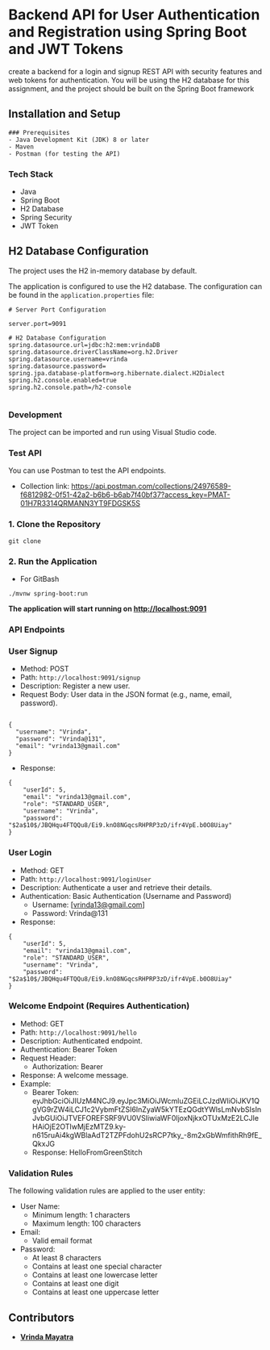 # Backend API for User Authentication and Registration using Spring Boot and JWT Tokens

create a backend for a login and signup REST API with security features and web tokens for authentication. You will be using the H2 database for this assignment, and the project should be built on the Spring Boot framework

## Installation and Setup

```
### Prerequisites
- Java Development Kit (JDK) 8 or later
- Maven
- Postman (for testing the API)
```


### Tech Stack

- Java
- Spring Boot
- H2 Database
- Spring Security
- JWT Token

## H2 Database Configuration

The project uses the H2 in-memory database by default.

The application is configured to use the H2 database. The configuration can be found in the `application.properties` file:

```
# Server Port Configuration

server.port=9091

# H2 Database Configuration
spring.datasource.url=jdbc:h2:mem:vrindaDB
spring.datasource.driverClassName=org.h2.Driver
spring.datasource.username=vrinda
spring.datasource.password=
spring.jpa.database-platform=org.hibernate.dialect.H2Dialect
spring.h2.console.enabled=true
spring.h2.console.path=/h2-console


```



### Development

The project can be imported and run using  Visual Studio code.

### Test API

You can use Postman to test the API endpoints. 
- Collection link: https://api.postman.com/collections/24976589-f6812982-0f51-42a2-b6b6-b6ab7f40bf37?access_key=PMAT-01H7R3314QRMANN3YT9FDGSK5S


### 1. Clone the Repository

```
git clone 
```

### 2. Run the Application
- For GitBash
```
./mvnw spring-boot:run

```
**The application will start running on [http://localhost:9091](http://localhost:9091)**

### **API Endpoints**

### User Signup

- Method: POST
- Path: `http://localhost:9091/signup`
- Description: Register a new user.
- Request Body: User data in the JSON format (e.g., name, email, password).

```

{
  "username": "Vrinda",
  "password": "Vrinda@131",
  "email": "vrinda13@gmail.com"
}

```

- Response:

```
{
    "userId": 5,
    "email": "vrinda13@gmail.com",
    "role": "STANDARD_USER",
    "username": "Vrinda",
    "password": "$2a$10$/JBQHqu4FTQQu8/Ei9.knO8NGqcsRHPRP3zD/ifr4VpE.b0O8Uiay"
}

```

### User Login

- Method: GET
- Path: `http://localhost:9091/loginUser`
- Description: Authenticate a user and retrieve their details.
- Authentication: Basic Authentication (Username and Password)
    - Username: [vrinda13@gmail.com]
    - Password: Vrinda@131
- Response:

```
{
    "userId": 5,
    "email": "vrinda13@gmail.com",
    "role": "STANDARD_USER",
    "username": "Vrinda",
    "password": "$2a$10$/JBQHqu4FTQQu8/Ei9.knO8NGqcsRHPRP3zD/ifr4VpE.b0O8Uiay"
}
```

### Welcome Endpoint (Requires Authentication)

- Method: GET
- Path: `http://localhost:9091/hello`
- Description: Authenticated endpoint.
- Authentication: Bearer Token
- Request Header:
    - Authorization: Bearer <token>
- Response: A welcome message.
- Example:
    - Bearer Token: eyJhbGciOiJIUzM4NCJ9.eyJpc3MiOiJWcmluZGEiLCJzdWIiOiJKV1QgVG9rZW4iLCJ1c2VybmFtZSI6InZyaW5kYTEzQGdtYWlsLmNvbSIsInJvbGUiOiJTVEFOREFSRF9VU0VSIiwiaWF0IjoxNjkxOTUxMzE2LCJleHAiOjE2OTIwMjEzMTZ9.ky-n615ruAi4kgWBlaAdT2TZPFdohU2sRCP7tky_-8m2xGbWmfithRh9fE_QkxJG
    - Response: HelloFromGreenStitch


### Validation Rules

The following validation rules are applied to the user entity:

- User Name:
    - Minimum length: 1 characters
    - Maximum length: 100 characters
- Email:
    - Valid email format    
- Password:
    - At least 8 characters
    - Contains at least one special character
    - Contains at least one lowercase letter
    - Contains at least one digit
    - Contains at least one uppercase letter
    





## **Contributors**

- **[Vrinda Mayatra](https://github.com/v-rinda)**
 
